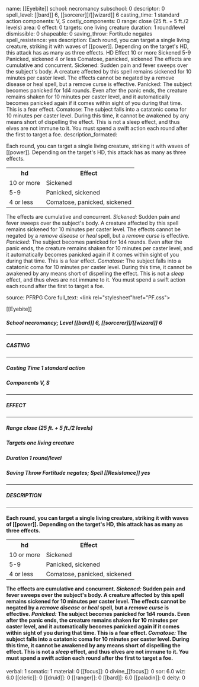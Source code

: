 name: [[Eyebite]]
school: necromancy
subschool: 0
descriptor: 0
spell_level: [[bard]] 6, [[sorcerer]]/[[wizard]] 6
casting_time: 1 standard action
components: V, S
costly_components: 0
range: close (25 ft. + 5 ft./2 levels)
area: 0
effect: 0
targets: one living creature
duration: 1 round/level
dismissible: 0
shapeable: 0
saving_throw: Fortitude negates
spell_resistence: yes
description: Each round, you can target a single living creature, striking it with waves of [[power]]. Depending on the target's HD, this attack has as many as three effects. HD Effect 10 or more Sickened 5-9 Panicked, sickened 4 or less Comatose, panicked, sickened The effects are cumulative and concurrent. Sickened: Sudden pain and fever sweeps over the subject's body. A creature affected by this spell remains sickened for 10 minutes per caster level. The effects cannot be negated by a remove disease or heal spell, but a remove curse is effective. Panicked: The subject becomes panicked for 1d4 rounds. Even after the panic ends, the creature remains shaken for 10 minutes per caster level, and it automatically becomes panicked again if it comes within sight of you during that time. This is a fear effect. Comatose: The subject falls into a catatonic coma for 10 minutes per caster level. During this time, it cannot be awakened by any means short of dispelling the effect. This is not a sleep effect, and thus elves are not immune to it. You must spend a swift action each round after the first to target a foe.
description_formated: <p>Each round, you can target a single living creature, striking it with waves of [[power]]. Depending on the target's HD, this attack has as many as three effects. <table><tr><th>hd</th><th>Effect</th></tr><tr><td>10 or more</td><td>Sickened</td></tr><tr><td>5-9</td><td>Panicked, sickened</td></tr><tr><td>4 or less</td><td>Comatose, panicked, sickened</td></tr></table>  The effects are cumulative and concurrent. <i>Sickened:</i> Sudden pain and fever sweeps over the subject's body. A creature affected by this spell remains sickened for 10 minutes per caster level. The effects cannot be negated by a <i>remove disease</i> or <i>heal</i> spell, but a <i>remove curse</i> is effective. <i>Panicked:</i> The subject becomes panicked for 1d4 rounds. Even after the panic ends, the creature remains shaken for 10 minutes per caster level, and it automatically becomes panicked again if it comes within sight of you during that time. This is a fear effect. <i>Comatose:</i> The subject falls into a catatonic coma for 10 minutes per caster level. During this time, it cannot be awakened by any means short of dispelling the effect. This is not a <i>sleep</i> effect, and thus elves are not immune to it. You must spend a swift action each round after the first to target a foe.</p>
source: PFRPG Core
full_text: <link rel="stylesheet"href="PF.css"><div class="heading"><p class="alignleft">[[Eyebite]]</p><div style="clear: both;"></div></div><div><h5><b>School </b>necromancy; <b>Level </b>[[bard]] 6, [[sorcerer]]/[[wizard]] 6</h5></div><hr/><div><h5><b>CASTING</b></h5></div><hr/><div><h5><b>Casting Time </b>1 standard action</h5><h5><b>Components </b>V, S</h5></div><hr/><div><h5><b>EFFECT</b></h5></div><hr/><div><h5><b>Range </b>close (25 ft. + 5 ft./2 levels)</h5><h5><b>Targets </b>one living creature</h5><h5><b>Duration </b>1 round/level</h5><h5><b>Saving Throw </b>Fortitude negates; <b>Spell [[Resistance]] </b>yes</h5></div><hr/><div><h5><b>DESCRIPTION</b></h5></div><hr/><div><h4><p>Each round, you can target a single living creature, striking it with waves of [[power]]. Depending on the target's HD, this attack has as many as three effects. <table><tr><th>hd</th><th>Effect</th></tr><tr><td>10 or more</td><td>Sickened</td></tr><tr><td>5-9</td><td>Panicked, sickened</td></tr><tr><td>4 or less</td><td>Comatose, panicked, sickened</td></tr></table>  The effects are cumulative and concurrent. <i>Sickened:</i> Sudden pain and fever sweeps over the subject's body. A creature affected by this spell remains sickened for 10 minutes per caster level. The effects cannot be negated by a <i>remove disease</i> or <i>heal</i> spell, but a <i>remove curse</i> is effective. <i>Panicked:</i> The subject becomes panicked for 1d4 rounds. Even after the panic ends, the creature remains shaken for 10 minutes per caster level, and it automatically becomes panicked again if it comes within sight of you during that time. This is a fear effect. <i>Comatose:</i> The subject falls into a catatonic coma for 10 minutes per caster level. During this time, it cannot be awakened by any means short of dispelling the effect. This is not a <i>sleep</i> effect, and thus elves are not immune to it. You must spend a swift action each round after the first to target a foe.</p></h4></div>
verbal: 1
somatic: 1
material: 0
[[focus]]: 0
divine_[[focus]]: 0
sor: 6.0
wiz: 6.0
[[cleric]]: 0
[[druid]]: 0
[[ranger]]: 0
[[bard]]: 6.0
[[paladin]]: 0
deity: 0
